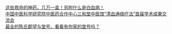   
[这些救命的神药，几万一盒！另附什么是白血病！](http://www.dianyue.me/archives/690/8wgjam3lgvm70a6o/)  
[中国中医科学研究院中医药合作中心三和堂中医馆“清血通络疗法”首届学术成果交流会](http://www.dianyue.me/archives/995/zcm17nggq8s40ych/)  
[最全的陈氏郡望与堂号，看看有你家的堂号吗？](http://www.dianyue.me/archives/132/wh3psf9chjqm7cud/)